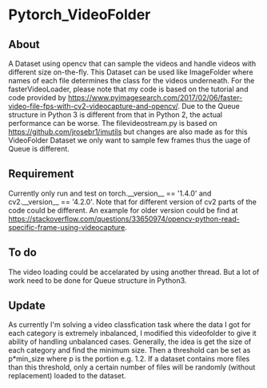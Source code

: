 # Pytorch_VideoFolder

## About
A Dataset using opencv that can sample the videos and handle videos with different size on-the-fly. This Dataset can be used like ImageFolder where names of each file determines the class for the videos underneath. For the fasterVideoLoader, please note that my
code is based on the tutorial and code provided by https://www.pyimagesearch.com/2017/02/06/faster-video-file-fps-with-cv2-videocapture-and-opencv/. Due to the Queue structure in Python 3 is different from that in Python 2, the actual performance can be worse. The 
filevideostream.py is based on https://github.com/jrosebr1/imutils but changes are also made as for this VideoFolder Dataset we only
want to sample few frames thus the uage of Queue is different.

## Requirement
Currently only run and test on torch.\_\_version\_\_ == '1.4.0' and cv2.\_\_version\_\_ == '4.2.0'. 
Note that for different version of cv2 parts of the code could be different. An example for 
older version could be find at https://stackoverflow.com/questions/33650974/opencv-python-read-specific-frame-using-videocapture.

## To do
The video loading could be accelarated by using another thread. But a lot of work need to be done for Queue structure in Python3.


## Update
As currently I'm solving a video classfication task where the data I got for each category is extremely inbalanced,
I modified this videofolder to give it ability of handling unbalanced cases. Generally, the idea is get the size of each category
and find the minimum size. Then a threshold can be set as p*min_size where p is the portion e.g. 1.2. If a dataset contains more files
than this threshold, only a certain number of files will be randomly (without replacement) loaded to the dataset. 
